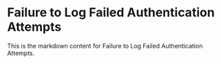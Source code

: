 # Failure to Log Failed Authentication Attempts

This is the markdown content for Failure to Log Failed Authentication Attempts.
